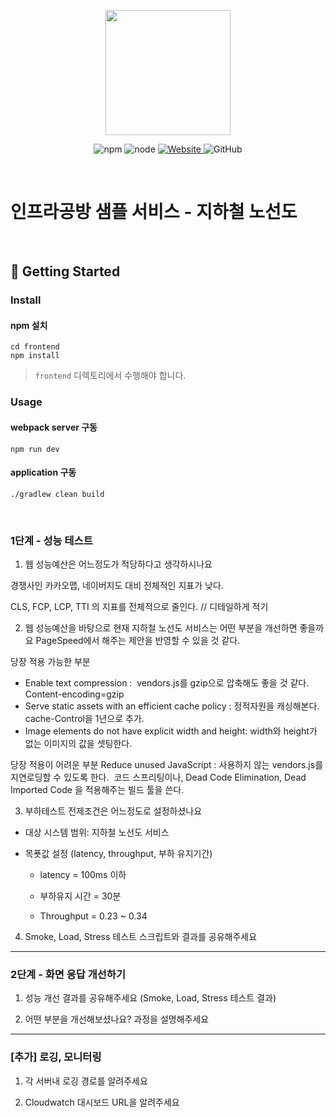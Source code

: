 <p align="center">
    <img width="200px;" src="https://raw.githubusercontent.com/woowacourse/atdd-subway-admin-frontend/master/images/main_logo.png"/>
</p>
<p align="center">
  <img alt="npm" src="https://img.shields.io/badge/npm-%3E%3D%205.5.0-blue">
  <img alt="node" src="https://img.shields.io/badge/node-%3E%3D%209.3.0-blue">
  <a href="https://edu.nextstep.camp/c/R89PYi5H" alt="nextstep atdd">
    <img alt="Website" src="https://img.shields.io/website?url=https%3A%2F%2Fedu.nextstep.camp%2Fc%2FR89PYi5H">
  </a>
  <img alt="GitHub" src="https://img.shields.io/github/license/next-step/atdd-subway-service">
</p>

<br>

# 인프라공방 샘플 서비스 - 지하철 노선도

<br>

## 🚀 Getting Started

### Install
#### npm 설치
```
cd frontend
npm install
```
> `frontend` 디렉토리에서 수행해야 합니다.

### Usage
#### webpack server 구동
```
npm run dev
```
#### application 구동
```
./gradlew clean build
```
<br>


### 1단계 - 성능 테스트
1. 웹 성능예산은 어느정도가 적당하다고 생각하시나요

경쟁사인 카카오맵, 네이버지도 대비 전체적인 지표가 낮다. 

CLS, FCP, LCP, TTI 의 지표를 전체적으로 줄인다. // 디테일하게 적기

2. 웹 성능예산을 바탕으로 현재 지하철 노선도 서비스는 어떤 부분을 개선하면 좋을까요
PageSpeed에서 해주는 제안을 반영할 수 있을 것 같다. 

당장 적용 가능한 부분
- Enable text compression :  vendors.js를 gzip으로 압축해도 좋을 것 같다. Content-encoding=gzip
- Serve static assets with an efficient cache policy : 정적자원을 캐싱해본다. cache-Control을 1년으로 추가.
- Image elements do not have explicit width and height: width와 height가 없는 이미지의 값을 셋팅한다. 


당장 적용이 어려운 부분
Reduce unused JavaScript : 사용하지 않는 vendors.js를 지연로딩할 수 있도록 한다. 
코드 스프리팅이나, Dead Code Elimination, Dead Imported Code 을 적용해주는 빌드 툴을 쓴다. 


3. 부하테스트 전제조건은 어느정도로 설정하셨나요
- 대상 시스템 범위: 지하철 노선도 서비스 

- 목푯값 설정 (latency, throughput, 부하 유지기간)

	- latency = 100ms 이하 

	- 부하유지 시간 = 30분

	- Throughput = 0.23 ~ 0.34

4. Smoke, Load, Stress 테스트 스크립트와 결과를 공유해주세요

---

### 2단계 - 화면 응답 개선하기
1. 성능 개선 결과를 공유해주세요 (Smoke, Load, Stress 테스트 결과)

2. 어떤 부분을 개선해보셨나요? 과정을 설명해주세요

---

### [추가] 로깅, 모니터링
1. 각 서버내 로깅 경로를 알려주세요

2. Cloudwatch 대시보드 URL을 알려주세요
